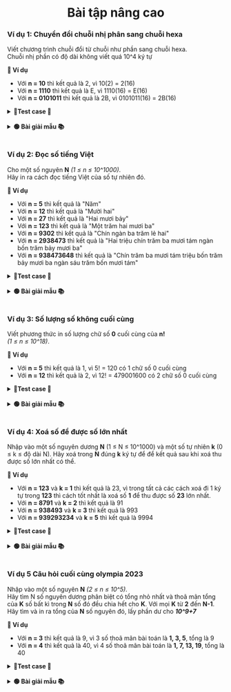 <div align="center">

# Bài tập nâng cao
</div>

### Ví dụ 1: Chuyển đổi chuỗi nhị phân sang chuỗi hexa

Viết chương trình chuỗi đổi từ chuỗi như phần sang chuỗi hexa.<br>
Chuỗi nhị phần có độ dài không viết quá 10^4 ký tự

**📖 Ví dụ**
- Với **n = 10** thì kết quả là 2, vì 10(2) = 2(16)
- Với **n = 1110** thì kết quả là E, vì 1110(16) = E(16)
- Với **n = 0101011** thì kết quả là 2B, vì 0101011(16) = 2B(16)

<details>
<summary> <strong>📝Test case 🧪</strong></summary>

#### Testcase 1:

|Input| Output|
|-----|:-----:|
|10| 2|

#### Testcase 2:

|Input| Output|
|-----|:-----:|
|1110| E|

#### Testcase 3:

|Input| Output|
|-----|:-----:|
|0101011| 2B|

#### Testcase 4:

|Input| Output|
|-----|:-----:|
|10101010101111111| 1557F|

#### Testcase 5:

|Input| Output|
|-----|:-----:|
|0001010101011111111000000000| 155FE00|

#### Testcase 6:

|Input| Output|
|-----|:-----:|
|011001100101010101010101010101010101010101011111111111111| CCAAAAAAAABFFF|

#### Testcase 7:

|Input| Output|
|-----|:-----:|
|1010101010101010101001101010101010101000000000001010100000111101001010101000| AAAAA6AAA800A83D2A8|

#### Testcase 8:

|Input| Output|
|-----|:-----:|
|001010101010101010101011111111110101010000000110100111100101010100101000000111110010101010101010101010111111111101010100000001101001111001010101001010000001111100101010101010101010101111111111010101000000011010011110010101010010100000011111| 2AAAABFF54069E55281F2AAAABFF54069E55281F2AAAABFF54069E55281F|

#### Testcase 9:

|Input| Output|
|-----|:-----:|
|0| 0|

#### Testcase 10:

|Input| Output|
|-----|:-----:|
|1| 1|

</details>
<br>

<details>
<summary> <strong>🟢 Bài giải mẫu 📚</strong></summary>

Chưa có bài giải.<br> Nếu cần thiết có thể liên hệ facebook [Phan Đức Hải](https://www.facebook.com/chiatayde)

</details>
<br>

### Ví dụ 2: Đọc số tiếng Việt

Cho một số nguyên **N** *(1 ≤ n ≤ 10^1000)*.<br> Hãy in ra cách đọc tiếng Việt của số tự nhiên đó.

**📖 Ví dụ**
- Với **n = 5** thì kết quả là "Năm"
- Với **n = 12** thì kết quả là "Mười hai"
- Với **n = 27** thì kết quả là "Hai mươi bảy"
- Với **n = 123** thì kết quả là "Một trăm hai mươi ba"
- Với **n = 9302** thì kết quả là "Chín ngàn ba trăm lẻ hai"
- Với **n = 2938473** thì kết quả là "Hai triệu chín trăm ba mươi tám ngàn bốn trăm bảy mươi ba"
- Với **n = 938473648** thì kết quả là "Chín trăm ba mươi tám triệu bốn trăm bảy mươi ba ngàn sáu trăm bốn mươi tám"


<details>
<summary> <strong>📝Test case 🧪</strong></summary>

#### Testcase 1:

|Input| Output|
|-----|:-----:|
|5	| Năm|

#### Testcase 2:

|Input| Output|
|-----|:-----:|
|12| Mười hai |

#### Testcase 3:

|Input| Output|
|-----|:-----:|
|27| Hai mươi bảy |

#### Testcase 4:

|Input| Output|
|-----|:-----:|
|123| Một trăm hai mươi ba |

#### Testcase 5:

|Input| Output|
|-----|:-----:|
|9302| Chín ngàn ba trăm lẻ hai |

#### Testcase 6:

|Input| Output|
|-----|:-----:|
|2938473| Hai triệu chín trăm ba mươi tám ngàn bốn trăm bảy mươi ba |

#### Testcase 7:

|Input| Output|
|-----|:-----:|
|938473648| Chín trăm ba mươi tám triệu bốn trăm bảy mươi ba ngàn sáu trăm bốn mươi tám |

#### Testcase 8:

|Input| Output|
|-----|:-----:|
|736283948372635| Bảy trăm ba mươi sáu ngàn tỷ hai trăm tám mươi ba tỷ chín trăm bốn mươi tám triệu ba trăm bảy mươi hai ngàn sáu trăm ba mươi năm |

#### Testcase 9:

|Input| Output|
|-----|:-----:|
|346873683658343645747| Ba trăm bốn mươi sáu tỷ tỷ tám trăm bảy mươi ba triệu tỷ sáu trăm tám mươi ba ngàn tỷ sáu trăm năm mươi tám tỷ ba trăm bốn mươi ba triệu sáu trăm bốn mươi năm ngàn bảy trăm bốn mươi bảy |

#### Testcase 10:

|Input| Output|
|-----|:-----:|
|2222222222222222222222222<br>2222222222222222222222222<br>2222222222222222222222222<br>2222222222222222222222222<br>2222222222222222222222222<br>2222222222| Hai trăm hai mươi hai triệu tỷ tỷ tỷ tỷ tỷ tỷ tỷ tỷ tỷ tỷ tỷ tỷ tỷ tỷ hai trăm hai mươi hai ngàn tỷ tỷ tỷ tỷ tỷ tỷ tỷ tỷ tỷ tỷ tỷ tỷ tỷ tỷ hai trăm hai mươi hai tỷ tỷ tỷ tỷ tỷ tỷ tỷ tỷ tỷ tỷ tỷ tỷ tỷ tỷ hai trăm hai mươi hai triệu tỷ tỷ tỷ tỷ tỷ tỷ tỷ tỷ tỷ tỷ tỷ tỷ tỷ hai trăm hai mươi hai ngàn tỷ tỷ tỷ tỷ tỷ tỷ tỷ tỷ tỷ tỷ tỷ tỷ tỷ hai trăm hai mươi hai tỷ tỷ tỷ tỷ tỷ tỷ tỷ tỷ tỷ tỷ tỷ tỷ tỷ hai trăm hai mươi hai triệu tỷ tỷ tỷ tỷ tỷ tỷ tỷ tỷ tỷ tỷ tỷ tỷ hai trăm hai mươi hai ngàn tỷ tỷ tỷ tỷ tỷ tỷ tỷ tỷ tỷ tỷ tỷ tỷ hai trăm hai mươi hai tỷ tỷ tỷ tỷ tỷ tỷ tỷ tỷ tỷ tỷ tỷ tỷ hai trăm hai mươi hai triệu tỷ tỷ tỷ tỷ tỷ tỷ tỷ tỷ tỷ tỷ tỷ hai trăm hai mươi hai ngàn tỷ tỷ tỷ tỷ tỷ tỷ tỷ tỷ tỷ tỷ tỷ hai trăm hai mươi hai tỷ tỷ tỷ tỷ tỷ tỷ tỷ tỷ tỷ tỷ tỷ hai trăm hai mươi hai triệu tỷ tỷ tỷ tỷ tỷ tỷ tỷ tỷ tỷ tỷ hai trăm hai mươi hai ngàn tỷ tỷ tỷ tỷ tỷ tỷ tỷ tỷ tỷ tỷ hai trăm hai mươi hai tỷ tỷ tỷ tỷ tỷ tỷ tỷ tỷ tỷ tỷ hai trăm hai mươi hai triệu tỷ tỷ tỷ tỷ tỷ tỷ tỷ tỷ tỷ hai trăm hai mươi hai ngàn tỷ tỷ tỷ tỷ tỷ tỷ tỷ tỷ tỷ hai trăm hai mươi hai tỷ tỷ tỷ tỷ tỷ tỷ tỷ tỷ tỷ hai trăm hai mươi hai triệu tỷ tỷ tỷ tỷ tỷ tỷ tỷ tỷ hai trăm hai mươi hai ngàn tỷ tỷ tỷ tỷ tỷ tỷ tỷ tỷ hai trăm hai mươi hai tỷ tỷ tỷ tỷ tỷ tỷ tỷ tỷ hai trăm hai mươi hai triệu tỷ tỷ tỷ tỷ tỷ tỷ tỷ hai trăm hai mươi hai ngàn tỷ tỷ tỷ tỷ tỷ tỷ tỷ hai trăm hai mươi hai tỷ tỷ tỷ tỷ tỷ tỷ tỷ hai trăm hai mươi hai triệu tỷ tỷ tỷ tỷ tỷ tỷ hai trăm hai mươi hai ngàn tỷ tỷ tỷ tỷ tỷ tỷ hai trăm hai mươi hai tỷ tỷ tỷ tỷ tỷ tỷ hai trăm hai mươi hai triệu tỷ tỷ tỷ tỷ tỷ hai trăm hai mươi hai ngàn tỷ tỷ tỷ tỷ tỷ hai trăm hai mươi hai tỷ tỷ tỷ tỷ tỷ hai trăm hai mươi hai triệu tỷ tỷ tỷ tỷ hai trăm hai mươi hai ngàn tỷ tỷ tỷ tỷ hai trăm hai mươi hai tỷ tỷ tỷ tỷ hai trăm hai mươi hai triệu tỷ tỷ tỷ hai trăm hai mươi hai ngàn tỷ tỷ tỷ hai trăm hai mươi hai tỷ tỷ tỷ hai trăm hai mươi hai triệu tỷ tỷ hai trăm hai mươi hai ngàn tỷ tỷ hai trăm hai mươi hai tỷ tỷ hai trăm hai mươi hai triệu tỷ hai trăm hai mươi hai ngàn tỷ hai trăm hai mươi hai tỷ hai trăm hai mươi hai triệu hai trăm hai mươi hai ngàn hai trăm hai mươi hai  |

#### Testcase 11:

|Input| Output|
|-----|:-----:|
|0| Không |


</details>
<br>

<details>
<summary> <strong>🟢 Bài giải mẫu 📚</strong></summary>

Chưa có bài giải.<br> Nếu cần thiết có thể liên hệ facebook [Phan Đức Hải](https://www.facebook.com/chiatayde)

<!-- ```java
package VKU;

import java.util.ArrayList;

public class TraslateNumber {
	String number;
	ArrayList<String> threes = new ArrayList<>();
	
	public TraslateNumber() {
		this.number = "0";
		solve();
	}
	
	public TraslateNumber(String number) {
		this.number = number;
		solve();
	}
	
	public TraslateNumber(int number) {
		this.number = number + "";
		solve();
	}
	
	private void solve() {
		format();
	}
	
	String translate() {
		String result = "";
		for (int i = 0; i < threes.size(); i++) {
			String rs = traslateThree(threes.get(i), (i != 0));
			if (!rs.equals("không")) {
				result  = result + rs + getLevel(threes.size() - i - 1);
			} else {
				if (threes.size() == 1)
					return rs;
			}
		}
		while(result.contains("  "))
			result = result.replaceAll("  ", " ");
		while(result.length() > 0 && result.charAt(0) == ' ')
			result = result.substring(1);
		result = result.substring(0, 1).toUpperCase() + result.substring(1);
		return result;
	}
	
	private String getLevel(int level) {
		String result = " ";
		while (level >= 3) {
			result = result + "tỷ ";
			level -= 3;
		}
		if (level == 1) {
			result = "ngàn " + result;
		}
		if (level == 2)
			result = "triệu " + result;
		
		return " " + result + " ";
	}
	
	String traslateThree(String number, boolean pre) {
		if (number.equals("000"))
			return "không";
		String vietnamese[] = {"không", "một", "hai", "ba", "bốn", "năm", "sáu", "bảy", "tám", "chín"};
		String result = "";
		if (number.charAt(0) == '0') {
			if (pre == true)
				result = result + " " + vietnamese[0] + " trăm";
		} else {
			result = result + " " + vietnamese[number.charAt(0) - '0'] + " trăm";
		}
		
		if (number.charAt(1) == '0') {
			if (number.charAt(0) != '0' && number.charAt(2) != '0') {
				result = result + " lẻ";
			}
		} else if (number.charAt(1) == '1'){
			result = result + " mười";
		} else {
			result = result + " " + vietnamese[number.charAt(1) - '0'] + " mươi";
		}
		if (number.charAt(2) != '0')
			result = result + " " + vietnamese[number.charAt(2) -'0'];
		return result;
	}
	
	private void format() {
		while(number.length() > 1 && number.charAt(0) == '0') {
			number = number.substring(1);
		}
		while (number.length() % 3 != 0)
			number = "0" + number;
		for (int i = 0; i < number.length(); i += 3)
			threes.add(number.substring(i, i + 3));
	}
	
	@Override
	public String toString() {
		return translate();
	}
	
	public String getTraslate() {
		return translate();
	}
	public static void main(String[] args) {
		TraslateNumber tn = new TraslateNumber("123");
		System.out.println(tn);
	}
}

``` -->
</details>
<br>

### Ví dụ 3: Số lượng số không cuối cùng

Viết phương thức in số lượng chữ số **0** cuối cùng của **n!** <br>*(1 ≤ n ≤ 10^18)*.

**📖 Ví dụ**
- Với **n = 5** thì kết quả là 1, vì 5! = 120 có 1 chữ số 0 cuối cùng
- Với **n = 12** thì kết quả là 2, vì 12! = 479001600 có 2 chữ số 0 cuối cùng

<details>
<summary> <strong>📝Test case 🧪</strong></summary>

#### Testcase 1:

|Input| Output|
|-----|:-----:|
|5| 1|

#### Testcase 2:

|Input| Output|
|-----|:-----:|
|12| 2|

#### Testcase 3:

|Input| Output|
|-----|:-----:|
|17| 3|

#### Testcase 4:

|Input| Output|
|-----|:-----:|
|26| 6|

#### Testcase 5:

|Input| Output|
|-----|:-----:|
|48| 10|

#### Testcase 6:

|Input| Output|
|-----|:-----:|
|236| 57|

#### Testcase 7:

|Input| Output|
|-----|:-----:|
|74823| 18700|

#### Testcase 8:

|Input| Output|
|-----|:-----:|
|736283948372635| 184070987093150|

#### Testcase 9:

|Input| Output|
|-----|:-----:|
|19283746253648293| 4820936563412061|

#### Testcase 10:

|Input| Output|
|-----|:-----:|
|11111111111111111| 2777777777777765|

#### Testcase 11:

|Input| Output|
|-----|:-----:|
|999999999999999999| 249999999999999977|

#### Testcase 12:

|Input| Output|
|-----|:-----:|
|82739402938472634| 20684850734618145|

#### Testcase 13:

|Input| Output|
|-----|:-----:|
|27122712271227129| 6780678067806772|

#### Testcase 14:

|Input| Output|
|-----|:-----:|
|42763948273847263| 10690987068461806|

#### Testcase 15:

|Input| Output|
|-----|:-----:|
|1| 0|

</details>
<br>

<details>
<summary> <strong>🟢 Bài giải mẫu 📚</strong></summary>

Chưa có bài giải.<br> Nếu cần thiết có thể liên hệ facebook [Phan Đức Hải](https://www.facebook.com/chiatayde)

</details>
<br>


### Ví dụ 4: Xoá số để được số lớn nhất

Nhập vào một số nguyên dương **N** (1 ≤ N ≤ 10^1000) và một số tự nhiên **k** (0 ≤ k ≤ độ dài N).
Hãy xoá trong **N** đúng **k** ký tự để để kết quả sau khi xoá thu được số lớn nhất có thể.

**📖 Ví dụ**
- Với **n = 123** và **k = 1** thì kết quả là 23, vì trong tất cả các cách xoá đi 1 ký tự trong **123** thì cách tốt nhất là xoá số **1** để thu được số **23** lớn nhất.
- Với **n = 8791** và **k = 2** thì kết quả là 91
- Với **n = 938493** và **k = 3** thì kết quả là 993
- Với **n = 939293234** và **k = 5** thì kết quả là 9994


<details>
<summary> <strong>📝Test case 🧪</strong></summary>

#### Testcase 1:

|Input| Output|
|-----|:-----:|
|123 1	| 23|

#### Testcase 2:

|Input| Output|
|-----|:-----:|
|8791 2| 91 |

#### Testcase 3:

|Input| Output|
|-----|:-----:|
|8791 1| 891 |

#### Testcase 4:

|Input| Output|
|-----|:-----:|
|938493 3| 993 |

#### Testcase 5:

|Input| Output|
|-----|:-----:|
|939293234 5| 9994 |

#### Testcase 6:

|Input| Output|
|-----|:-----:|
|8349247345 8| 97 |

#### Testcase 7:

|Input| Output|
|-----|:-----:|
|9392473482700434 10| 998744 |

#### Testcase 8:

|Input| Output|
|-----|:-----:|
|8394827364859684738495837238825345 23| 99988825345 |

#### Testcase 9:

|Input| Output|
|-----|:-----:|
|384757834698572369874521638947263985673249086573908723689746238794623897648297356827946589723648972365897236589726894756213879462387524353456364563847578346985723698745216389472639856732490865739087236897462387946238976482973568279465897236489723658972365897268947562138794623875243534563645638475783469857236987452163894726398567324908657390872368974623879462389764829735682794658972364897236589723658972689475621387946238752435345636456 150| 999999999999999999987689472639856732490865739087236897462387946238976482973568279465897236489723658972365897268947562138794623875243534563645638475783469857236987452163894726398567324908657390872368974623879462389764829735682794658972364897236589723658972689475621387946238752435345636456 |

#### Testcase 10:

|Input| Output|
|-----|:-----:|
|123456789 0| 123456789 |

</details>
<br>

</details>

<details>
<summary> <strong>🟢 Bài giải mẫu 📚</strong></summary>

Chưa có bài giải.<br> Nếu cần thiết có thể liên hệ facebook [Phan Đức Hải](https://www.facebook.com/chiatayde)

</details>
<br>

### Ví dụ 5 Câu hỏi cuối cùng olympia 2023

Nhập vào một số nguyên **N** *(2 ≤ n ≤ 10^5)*.<br> Hãy tìm N số nguyên dương phân biệt có tổng nhỏ nhất và thoã mãn tổng của **K** số bất kì trong **N** số đó đều chia hết cho **K**. Với mọi **K** từ **2** đến **N-1**. Hãy tìm và in ra tổng của **N** số nguyên đó, lấy phần dư cho ***10^9+7***

**📖 Ví dụ**
- Với **n = 3** thì kết quả là 9, vì 3 số thoã mãn bài toán là **1, 3, 5**, tổng là 9
- Với **n = 4** thì kết quả là 40, vì 4 số thoã mãn bài toán là **1, 7, 13, 19**, tổng là 40

<details>
<summary> <strong>📝Test case 🧪</strong></summary>

#### Testcase 1:

|Input| Output|
|-----|:-----:|
|3	| 9|

#### Testcase 2:

|Input| Output|
|-----|:-----:|
|4	| 40|

#### Testcase 3:

|Input| Output|
|-----|:-----:|
|5	| 125|

#### Testcase 4:

|Input| Output|
|-----|:-----:|
|10	| 113410|

#### Testcase 5:

|Input| Output|
|-----|:-----:|
|20	| 230586112|

#### Testcase 6:

|Input| Output|
|-----|:-----:|
|57	| 569797435|

#### Testcase 7:

|Input| Output|
|-----|:-----:|
|123	| 167067530|

#### Testcase 8:

|Input| Output|
|-----|:-----:|
|983	| 670379627|

#### Testcase 9:

|Input| Output|
|-----|:-----:|
|7382	| 72146642|

#### Testcase 10:

|Input| Output|
|-----|:-----:|
|27162	| 573418403|

#### Testcase 11:

|Input| Output|
|-----|:-----:|
|42845	| 287455086|

#### Testcase 12:

|Input| Output|
|-----|:-----:|
|64723	| 950484816|

#### Testcase 13:

|Input| Output|
|-----|:-----:|
|7382	| 72146642|

#### Testcase 14:

|Input| Output|
|-----|:-----:|
|100000	| 203929061|

#### Testcase 15:

|Input| Output|
|-----|:-----:|
|2	| 3|

</details>
<br>

<details>
<summary> <strong>🟢 Bài giải mẫu 📚</strong></summary>

Chưa có bài giải.<br> Nếu cần thiết có thể liên hệ facebook [Phan Đức Hải](https://www.facebook.com/chiatayde)

</details>
<br>